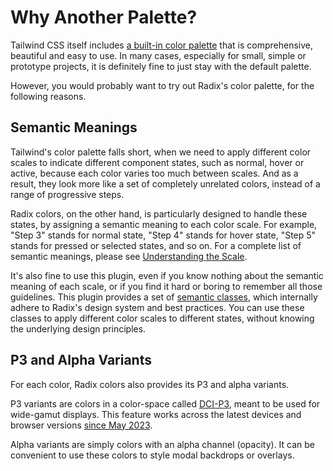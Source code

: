 # Why Another Palette?

Tailwind CSS itself includes [a built-in color palette](https://tailwindcss.com/docs/customizing-colors) that is comprehensive, beautiful and easy to use. In many cases, especially for small, simple or prototype projects, it is definitely fine to just stay with the default palette.

However, you would probably want to try out Radix's color palette, for the following reasons.

## Semantic Meanings

Tailwind's color palette falls short, when we need to apply different color scales to indicate different component states, such as normal, hover or active, because each color varies too much between scales. And as a result, they look more like a set of completely unrelated colors, instead of a range of progressive steps.

Radix colors, on the other hand, is particularly designed to handle these states, by assigning a semantic meaning to each color scale. For example, "Step 3" stands for normal state, "Step 4" stands for hover state, "Step 5" stands for pressed or selected states, and so on. For a complete list of semantic meanings, please see [Understanding the Scale](https://www.radix-ui.com/docs/colors/palette-composition/understanding-the-scale).

It's also fine to use this plugin, even if you know nothing about the semantic meaning of each scale, or if you find it hard or boring to remember all those guidelines. This plugin provides a set of [semantic classes](/guide/semantic-first), which internally adhere to Radix's design system and best practices. You can use these classes to apply different color scales to different states, without knowing the underlying design principles.

## P3 and Alpha Variants

For each color, Radix colors also provides its P3 and alpha variants.

P3 variants are colors in a color-space called [DCI-P3](https://en.wikipedia.org/wiki/DCI-P3), meant to be used for wide-gamut displays. This feature works across the latest devices and browser versions [since May 2023](https://developer.mozilla.org/en-US/docs/Web/CSS/color_value/color#browser_compatibility).

Alpha variants are simply colors with an alpha channel (opacity). It can be convenient to use these colors to style modal backdrops or overlays.
